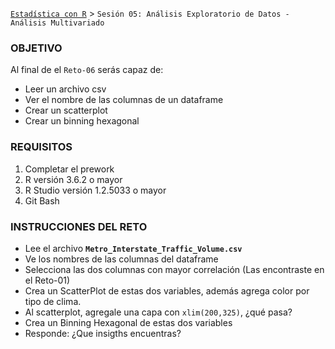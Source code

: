 [`Estadística con R`](../Readme.md) > `Sesión 05: Análisis Exploratorio de Datos - Análisis Multivariado`

### OBJETIVO

Al final de el `Reto-06` serás capaz de:
- Leer un archivo csv
- Ver el nombre de las columnas de un dataframe
- Crear un scatterplot
- Crear un binning hexagonal

### REQUISITOS

1. Completar el prework
2. R versión 3.6.2 o mayor
3. R Studio versión 1.2.5033 o mayor 
4. Git Bash

### INSTRUCCIONES DEL RETO

- Lee el archivo **`Metro_Interstate_Traffic_Volume.csv`**
- Ve los nombres de las columnas del dataframe
- Selecciona las dos columnas con mayor correlación (Las encontraste en el Reto-01)
- Crea un ScatterPlot de estas dos variables, además agrega color por tipo de clima. 
- Al scatterplot, agregale una capa con `xlim(200,325)`, ¿qué pasa?
- Crea un Binning Hexagonal de estas dos variables
- Responde: ¿Que insigths encuentras?
